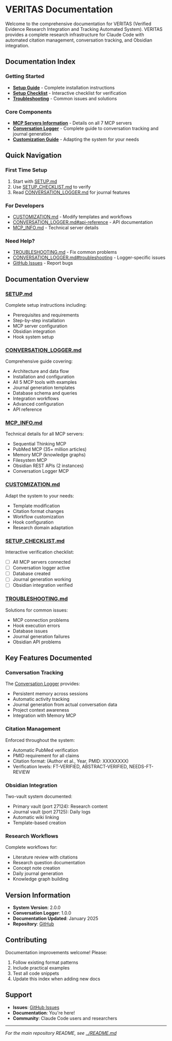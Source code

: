 # VERITAS Documentation

Welcome to the comprehensive documentation for VERITAS (Verified Evidence Research Integration and Tracking Automated System). VERITAS provides a complete research infrastructure for Claude Code with automated citation management, conversation tracking, and Obsidian integration.

## Documentation Index

### Getting Started
- **[Setup Guide](SETUP.md)** - Complete installation instructions
- **[Setup Checklist](SETUP_CHECKLIST.md)** - Interactive checklist for verification
- **[Troubleshooting](TROUBLESHOOTING.md)** - Common issues and solutions

### Core Components
- **[MCP Servers Information](MCP_INFO.md)** - Details on all 7 MCP servers
- **[Conversation Logger](CONVERSATION_LOGGER.md)** - Complete guide to conversation tracking and journal generation
- **[Customization Guide](CUSTOMIZATION.md)** - Adapting the system for your needs

## Quick Navigation

### First Time Setup
1. Start with [SETUP.md](SETUP.md)
2. Use [SETUP_CHECKLIST.md](SETUP_CHECKLIST.md) to verify
3. Read [CONVERSATION_LOGGER.md](CONVERSATION_LOGGER.md) for journal features

### For Developers
- [CUSTOMIZATION.md](CUSTOMIZATION.md) - Modify templates and workflows
- [CONVERSATION_LOGGER.md#api-reference](CONVERSATION_LOGGER.md#api-reference) - API documentation
- [MCP_INFO.md](MCP_INFO.md) - Technical server details

### Need Help?
- [TROUBLESHOOTING.md](TROUBLESHOOTING.md) - Fix common problems
- [CONVERSATION_LOGGER.md#troubleshooting](CONVERSATION_LOGGER.md#troubleshooting) - Logger-specific issues
- [GitHub Issues](https://github.com/VMWM/VERITAS/issues) - Report bugs

## Documentation Overview

### [SETUP.md](SETUP.md)
Complete setup instructions including:
- Prerequisites and requirements
- Step-by-step installation
- MCP server configuration
- Obsidian integration
- Hook system setup

### [CONVERSATION_LOGGER.md](CONVERSATION_LOGGER.md)
Comprehensive guide covering:
- Architecture and data flow
- Installation and configuration
- All 5 MCP tools with examples
- Journal generation templates
- Database schema and queries
- Integration workflows
- Advanced configuration
- API reference

### [MCP_INFO.md](MCP_INFO.md)
Technical details for all MCP servers:
- Sequential Thinking MCP
- PubMed MCP (35+ million articles)
- Memory MCP (knowledge graphs)
- Filesystem MCP
- Obsidian REST APIs (2 instances)
- Conversation Logger MCP

### [CUSTOMIZATION.md](CUSTOMIZATION.md)
Adapt the system to your needs:
- Template modification
- Citation format changes
- Workflow customization
- Hook configuration
- Research domain adaptation

### [SETUP_CHECKLIST.md](SETUP_CHECKLIST.md)
Interactive verification checklist:
- [ ] All MCP servers connected
- [ ] Conversation logger active
- [ ] Database created
- [ ] Journal generation working
- [ ] Obsidian integration verified

### [TROUBLESHOOTING.md](TROUBLESHOOTING.md)
Solutions for common issues:
- MCP connection problems
- Hook execution errors
- Database issues
- Journal generation failures
- Obsidian API problems

## Key Features Documented

### Conversation Tracking
The [Conversation Logger](CONVERSATION_LOGGER.md) provides:
- Persistent memory across sessions
- Automatic activity tracking
- Journal generation from actual conversation data
- Project context awareness
- Integration with Memory MCP

### Citation Management
Enforced throughout the system:
- Automatic PubMed verification
- PMID requirement for all claims
- Citation format: (Author et al., Year, PMID: XXXXXXXX)
- Verification levels: FT-VERIFIED, ABSTRACT-VERIFIED, NEEDS-FT-REVIEW

### Obsidian Integration
Two-vault system documented:
- Primary vault (port 27124): Research content
- Journal vault (port 27125): Daily logs
- Automatic wiki linking
- Template-based creation

### Research Workflows
Complete workflows for:
- Literature review with citations
- Research question documentation
- Concept note creation
- Daily journal generation
- Knowledge graph building

## Version Information

- **System Version**: 2.0.0
- **Conversation Logger**: 1.0.0
- **Documentation Updated**: January 2025
- **Repository**: [GitHub](https://github.com/VMWM/VERITAS)

## Contributing

Documentation improvements welcome! Please:
1. Follow existing format patterns
2. Include practical examples
3. Test all code snippets
4. Update this index when adding new docs

## Support

- **Issues**: [GitHub Issues](https://github.com/VMWM/VERITAS/issues)
- **Documentation**: You're here!
- **Community**: Claude Code users and researchers

---

*For the main repository README, see [../README.md](../README.md)*